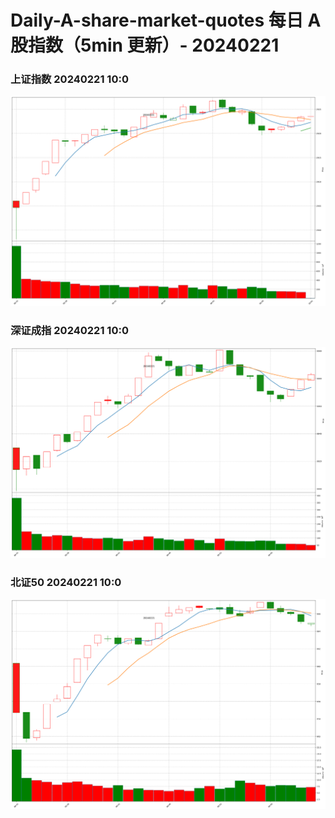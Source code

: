 
# Daily-A-share-market-quotes 每日 A 股指数（5min 更新）- 20240221

### 上证指数 20240221 10:0
![](./fig/2024/2/20240221-sh000001.png)

### 深证成指 20240221 10:0
![](./fig/2024/2/20240221-sz399001.png)

### 北证50 20240221 10:0
![](./fig/2024/2/20240221-bj899050.png)
